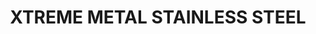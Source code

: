 ---
layout: product
title: "XTREME METAL STAINLESS STEEL"
price: "750" 
desc: "Enamel Metalizer 35mL"
img_path: "/assets/img/AK-670.webp"
brand: "AK "
available: false
special_offer: false
new: false
soon: false
cat: "020000"
subcat: "020200"
subsubcat: "020205"
sifra: "AK-670"
popular: false
spec: true
---